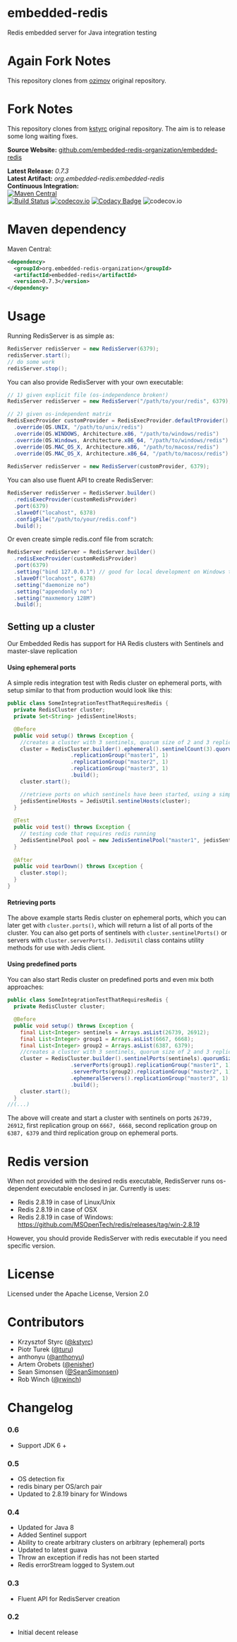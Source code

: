 embedded-redis
==============

Redis embedded server for Java integration testing

Again Fork Notes
==============
This repository clones from [ozimov](https://github.com/ozimov/embedded-redis) original repository.

Fork Notes
==============
This repository clones from [kstyrc](https://github.com/kstyrc/embedded-redis) original repository.
The aim is to release some long waiting fixes.


**Source Website:** [github.com/embedded-redis-organization/embedded-redis](https://github.com/embedded-redis-organization/embedded-redis)

**Latest Release:** *0.7.3* <br />
**Latest Artifact:** *org.embedded-redis:embedded-redis* <br />
**Continuous Integration:** <br />
[![Maven Central](https://maven-badges.herokuapp.com/maven-central/it.ozimov/embedded-redis/badge.svg)](https://maven-badges.herokuapp.com/maven-central/it.ozimov/embedded-redis)
<br />
[![Build Status](https://travis-ci.org/ozimov/embedded-redis.svg?branch=master)](https://travis-ci.org/ozimov/embedded-redis)
[![codecov.io](https://codecov.io/github/ozimov/embedded-redis/coverage.svg?branch=master)](https://codecov.io/github/ozimov/embedded-redis?branch=master)
[![Codacy Badge](https://api.codacy.com/project/badge/grade/7a4364b93df6473fb18a597e900edceb)](https://www.codacy.com/app/roberto-trunfio/embedded-redis)
![codecov.io](https://codecov.io/github/ozimov/embedded-redis/branch.svg?branch=master)

Maven dependency
==============

Maven Central:
```xml
<dependency>
  <groupId>org.embedded-redis-organization</groupId>
  <artifactId>embedded-redis</artifactId>
  <version>0.7.3</version>
</dependency>
```

Usage
==============

Running RedisServer is as simple as:
```java
RedisServer redisServer = new RedisServer(6379);
redisServer.start();
// do some work
redisServer.stop();
```

You can also provide RedisServer with your own executable:
```java
// 1) given explicit file (os-independence broken!)
RedisServer redisServer = new RedisServer("/path/to/your/redis", 6379);

// 2) given os-independent matrix
RedisExecProvider customProvider = RedisExecProvider.defaultProvider()
  .override(OS.UNIX, "/path/to/unix/redis")
  .override(OS.WINDOWS, Architecture.x86, "/path/to/windows/redis")
  .override(OS.Windows, Architecture.x86_64, "/path/to/windows/redis")
  .override(OS.MAC_OS_X, Architecture.x86, "/path/to/macosx/redis")
  .override(OS.MAC_OS_X, Architecture.x86_64, "/path/to/macosx/redis")
  
RedisServer redisServer = new RedisServer(customProvider, 6379);
```

You can also use fluent API to create RedisServer:
```java
RedisServer redisServer = RedisServer.builder()
  .redisExecProvider(customRedisProvider)
  .port(6379)
  .slaveOf("locahost", 6378)
  .configFile("/path/to/your/redis.conf")
  .build();
```

Or even create simple redis.conf file from scratch:
```java
RedisServer redisServer = RedisServer.builder()
  .redisExecProvider(customRedisProvider)
  .port(6379)
  .setting("bind 127.0.0.1") // good for local development on Windows to prevent security popups
  .slaveOf("locahost", 6378)
  .setting("daemonize no")
  .setting("appendonly no")
  .setting("maxmemory 128M")
  .build();
```

## Setting up a cluster

Our Embedded Redis has support for HA Redis clusters with Sentinels and master-slave replication

#### Using ephemeral ports
A simple redis integration test with Redis cluster on ephemeral ports, with setup similar to that from production would look like this:
```java
public class SomeIntegrationTestThatRequiresRedis {
  private RedisCluster cluster;
  private Set<String> jedisSentinelHosts;

  @Before
  public void setup() throws Exception {
    //creates a cluster with 3 sentinels, quorum size of 2 and 3 replication groups, each with one master and one slave
    cluster = RedisCluster.builder().ephemeral().sentinelCount(3).quorumSize(2)
                    .replicationGroup("master1", 1)
                    .replicationGroup("master2", 1)
                    .replicationGroup("master3", 1)
                    .build();
    cluster.start();

    //retrieve ports on which sentinels have been started, using a simple Jedis utility class
    jedisSentinelHosts = JedisUtil.sentinelHosts(cluster);
  }
  
  @Test
  public void test() throws Exception {
    // testing code that requires redis running
    JedisSentinelPool pool = new JedisSentinelPool("master1", jedisSentinelHosts);
  }
  
  @After
  public void tearDown() throws Exception {
    cluster.stop();
  }
}
```

#### Retrieving ports
The above example starts Redis cluster on ephemeral ports, which you can later get with ```cluster.ports()```,
which will return a list of all ports of the cluster. You can also get ports of sentinels with ```cluster.sentinelPorts()```
or servers with ```cluster.serverPorts()```. ```JedisUtil``` class contains utility methods for use with Jedis client.

#### Using predefined ports
You can also start Redis cluster on predefined ports and even mix both approaches:
```java
public class SomeIntegrationTestThatRequiresRedis {
  private RedisCluster cluster;

  @Before
  public void setup() throws Exception {
    final List<Integer> sentinels = Arrays.asList(26739, 26912);
    final List<Integer> group1 = Arrays.asList(6667, 6668);
    final List<Integer> group2 = Arrays.asList(6387, 6379);
    //creates a cluster with 3 sentinels, quorum size of 2 and 3 replication groups, each with one master and one slave
    cluster = RedisCluster.builder().sentinelPorts(sentinels).quorumSize(2)
                    .serverPorts(group1).replicationGroup("master1", 1)
                    .serverPorts(group2).replicationGroup("master2", 1)
                    .ephemeralServers().replicationGroup("master3", 1)
                    .build();
    cluster.start();
  }
//(...)
```
The above will create and start a cluster with sentinels on ports ```26739, 26912```, first replication group on ```6667, 6668```,
second replication group on ```6387, 6379``` and third replication group on ephemeral ports.

Redis version
==============

When not provided with the desired redis executable, RedisServer runs os-dependent executable enclosed in jar. Currently is uses:
- Redis 2.8.19 in case of Linux/Unix
- Redis 2.8.19 in case of OSX
- Redis 2.8.19 in case of Windows: https://github.com/MSOpenTech/redis/releases/tag/win-2.8.19

However, you should provide RedisServer with redis executable if you need specific version.


License
==============
Licensed under the Apache License, Version 2.0


Contributors
==============
 * Krzysztof Styrc ([@kstyrc](http://github.com/kstyrc))
 * Piotr Turek ([@turu](http://github.com/turu))
 * anthonyu ([@anthonyu](http://github.com/anthonyu))
 * Artem Orobets ([@enisher](http://github.com/enisher))
 * Sean Simonsen ([@SeanSimonsen](http://github.com/SeanSimonsen))
 * Rob Winch ([@rwinch](http://github.com/rwinch))


Changelog
==============

### 0.6
 * Support JDK 6 +

### 0.5
 * OS detection fix
 * redis binary per OS/arch pair
 * Updated to 2.8.19 binary for Windows

### 0.4 
 * Updated for Java 8
 * Added Sentinel support
 * Ability to create arbitrary clusters on arbitrary (ephemeral) ports
 * Updated to latest guava 
 * Throw an exception if redis has not been started
 * Redis errorStream logged to System.out

### 0.3
 * Fluent API for RedisServer creation

### 0.2
 * Initial decent release
